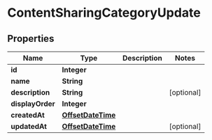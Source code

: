 # ContentSharingCategoryUpdate

## Properties
Name | Type | Description | Notes
------------ | ------------- | ------------- | -------------
**id** | **Integer** |  | 
**name** | **String** |  | 
**description** | **String** |  |  [optional]
**displayOrder** | **Integer** |  | 
**createdAt** | [**OffsetDateTime**](OffsetDateTime.md) |  | 
**updatedAt** | [**OffsetDateTime**](OffsetDateTime.md) |  |  [optional]
